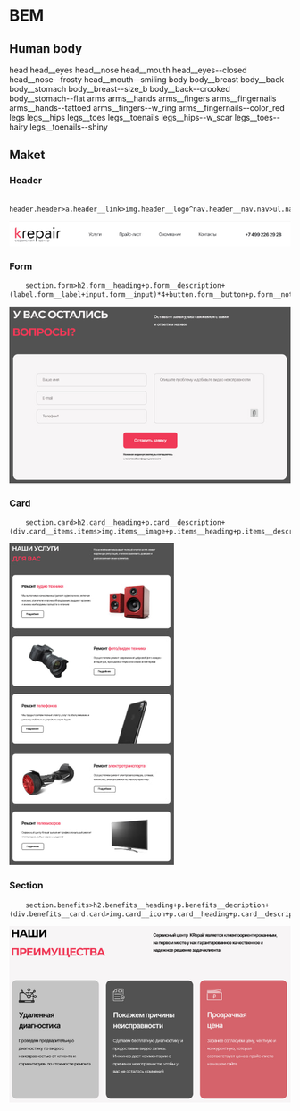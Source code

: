 # BEM
## Human body

head
head__eyes
head__nose
head__mouth
head__eyes--closed
head__nose--frosty
head__mouth--smiling
body
body__breast
body__back
body__stomach
body__breast--size_b
body__back--crooked
body__stomach--flat
arms
arms__hands
arms__fingers
arms__fingernails
arms__hands--tattoed
arms__fingers--w_ring
arms__fingernails--color_red
legs
legs__hips
legs__toes
legs__toenails
legs__hips--w_scar
legs__toes--hairy
legs__toenails--shiny

## Maket
### Header

```
    header.header>a.header__link>img.header__logo^nav.header__nav.nav>ul.nav__list>li.nav__item*4+p.nav__number
```
![header](img/header.jpg)

### Form

```
    section.form>h2.form__heading+p.form__description+(label.form__label+input.form__input)*4+button.form__button+p.form__notification
```
![form](img/form.jpg)

### Card

```
    section.card>h2.card__heading+p.card__description+(div.card__items.items>img.items__image+p.items__heading+p.items__description+a.items__button)*5
```
![card](img/card.jpg)

### Section

```
    section.benefits>h2.benefits__heading+p.benefits__decription+(div.benefits__card.card>img.card__icon+p.card__heading+p.card__description)*3
```
![section](img/section.jpg)